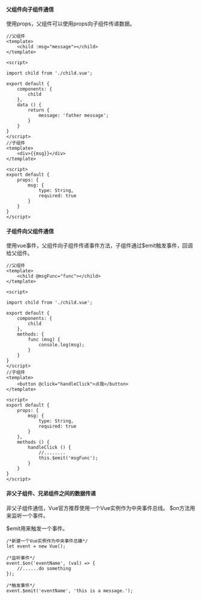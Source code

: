 #### 父组件向子组件通信

使用props，父组件可以使用props向子组件传递数据。

```
//父组件
<template>
    <child :msg="message"></child>
</template>

<script>

import child from './child.vue';

export default {
    components: {
        child
    },
    data () {
        return {
            message: 'father message';
        }
    }
}
</script>
//子组件
<template>
    <div>{{msg}}</div>
</template>

<script>
export default {
    props: {
        msg: {
            type: String,
            required: true
        }
    }
}
</script>

```

#### 子组件向父组件通信

使用vue事件，父组件向子组件传递事件方法，子组件通过$emit触发事件，回调给父组件。

```
//父组件
<template>
    <child @msgFunc="func"></child>
</template>

<script>

import child from './child.vue';

export default {
    components: {
        child
    },
    methods: {
        func (msg) {
            console.log(msg);
        }
    }
}
</script>
//子组件
<template>
    <button @click="handleClick">点我</button>
</template>

<script>
export default {
    props: {
        msg: {
            type: String,
            required: true
        }
    },
    methods () {
        handleClick () {
            //........
            this.$emit('msgFunc');
        }
    }
}
</script>
```

#### 非父子组件、兄弟组件之间的数据传递

非父子组件通信，Vue官方推荐使用一个Vue实例作为中央事件总线。 $on方法用来监听一个事件。

$emit用来触发一个事件。

```
/*新建一个Vue实例作为中央事件总嫌*/
let event = new Vue();

/*监听事件*/
event.$on('eventName', (val) => {
    //......do something
});

/*触发事件*/
event.$emit('eventName', 'this is a message.');
```

  


